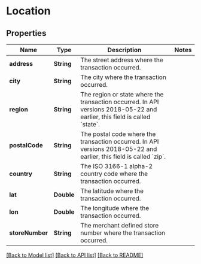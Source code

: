 # Location

## Properties
Name | Type | Description | Notes
------------ | ------------- | ------------- | -------------
**address** | **String** | The street address where the transaction occurred. | 
**city** | **String** | The city where the transaction occurred. | 
**region** | **String** | The region or state where the transaction occurred. In API versions 2018-05-22 and earlier, this field is called &#x60;state&#x60;. | 
**postalCode** | **String** | The postal code where the transaction occurred. In API versions 2018-05-22 and earlier, this field is called &#x60;zip&#x60;. | 
**country** | **String** | The ISO 3166-1 alpha-2 country code where the transaction occurred. | 
**lat** | **Double** | The latitude where the transaction occurred. | 
**lon** | **Double** | The longitude where the transaction occurred. | 
**storeNumber** | **String** | The merchant defined store number where the transaction occurred. | 

[[Back to Model list]](../README.md#documentation-for-models) [[Back to API list]](../README.md#documentation-for-api-endpoints) [[Back to README]](../README.md)



